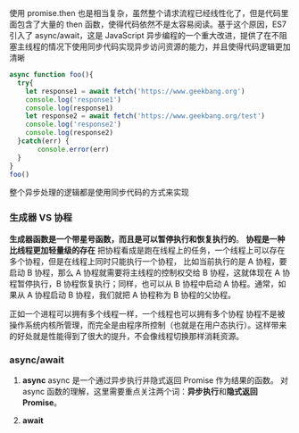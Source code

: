 使用 promise.then 也是相当复杂，虽然整个请求流程已经线性化了，但是代码里面包含了大量的 then 函数，使得代码依然不是太容易阅读。基于这个原因，ES7 引入了 async/await，这是 JavaScript 异步编程的一个重大改进，提供了在不阻塞主线程的情况下使用同步代码实现异步访问资源的能力，并且使得代码逻辑更加清晰

```js
async function foo(){
  try{
    let response1 = await fetch('https://www.geekbang.org')
    console.log('response1')
    console.log(response1)
    let response2 = await fetch('https://www.geekbang.org/test')
    console.log('response2')
    console.log(response2)
  }catch(err) {
       console.error(err)
  }
}
foo()
```
整个异步处理的逻辑都是使用同步代码的方式来实现

### 生成器 VS 协程
**生成器函数是一个带星号函数，而且是可以暂停执行和恢复执行的**。
**协程是一种比线程更加轻量级的存在**
把协程看成是跑在线程上的任务，一个线程上可以存在多个协程，但是在线程上同时只能执行一个协程，
比如当前执行的是 A 协程，要启动 B 协程，那么 A 协程就需要将主线程的控制权交给 B 协程，这就体现在 A 协程暂停执行，B 协程恢复执行；同样，也可以从 B 协程中启动 A 协程。通常，如果从 A 协程启动 B 协程，我们就把 A 协程称为 B 协程的父协程。

正如一个进程可以拥有多个线程一样，一个线程也可以拥有多个协程
协程不是被操作系统内核所管理，而完全是由程序所控制（也就是在用户态执行）。这样带来的好处就是性能得到了很大的提升，不会像线程切换那样消耗资源。

### async/await

1. **async**
   async 是一个通过异步执行并隐式返回 Promise 作为结果的函数。
   对 async 函数的理解，这里需要重点关注两个词：**异步执行**和**隐式返回 Promise**。
   
2. **await**



